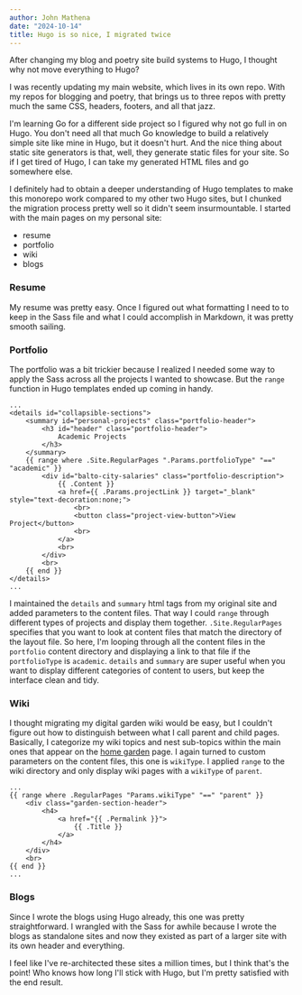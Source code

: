 ```yaml
---
author: John Mathena
date: "2024-10-14"
title: Hugo is so nice, I migrated twice
---
```


After changing my blog and poetry site build systems to Hugo, I thought why not move everything to Hugo? 

I was recently updating my main website, which lives in its own repo. With my repos for blogging and poetry, 
that brings us to three repos with pretty much the same CSS, headers, footers, and all that jazz. 

I'm learning Go for a different side project so I figured why not go full in on Hugo. You don't need all that 
much Go knowledge to build a relatively simple site like mine in Hugo, but it doesn't hurt. And the nice thing 
about static site generators is that, well, they generate static files for your site. So if I get tired of Hugo, 
I can take my generated HTML files and go somewhere else. 

I definitely had to obtain a deeper understanding of Hugo templates to make this monorepo work compared to my 
other two Hugo sites, but I chunked the migration process pretty well so it didn't seem insurmountable. I started
with the main pages on my personal site:
- resume
- portfolio
- wiki
- blogs

### Resume
My resume was pretty easy. Once I figured out what formatting I need to to keep in the Sass file and what I could
accomplish in Markdown, it was pretty smooth sailing.

### Portfolio
The portfolio was a bit trickier because I realized I needed some way to apply the Sass across all the projects I
wanted to showcase. But the `range` function in Hugo templates ended up coming in handy.
```
...
<details id="collapsible-sections">
    <summary id="personal-projects" class="portfolio-header">
        <h3 id="header" class="portfolio-header">
            Academic Projects
        </h3>
    </summary>
    {{ range where .Site.RegularPages ".Params.portfolioType" "==" "academic" }}
        <div id="balto-city-salaries" class="portfolio-description">
            {{ .Content }}
            <a href={{ .Params.projectLink }} target="_blank" style="text-decoration:none;">
                <br>
                <button class="project-view-button">View Project</button>
                <br>
            </a>
            <br>
        </div>
        <br>
    {{ end }}
</details>
...
```
I maintained the `details` and `summary` html tags from my original site and added parameters to the content files.
That way I could `range` through different types of projects and display them together. `.Site.RegularPages`
specifies that you want to look at content files that match the directory of the layout file. So here, I'm looping
through all the content files in the `portfolio` content directory and displaying a link to that file if the `portfolioType` is `academic`. `details` and `summary` are super useful when you want to display different categories of 
content to users, but keep the interface clean and tidy.

### Wiki
I thought migrating my digital garden wiki would be easy, but I couldn't figure out how to distinguish between
what I call parent and child pages. Basically, I categorize my wiki topics and nest sub-topics within the main ones
that appear on the [home garden](/wiki-pages) page. I again turned to custom parameters on the content files, this
one is `wikiType`. I applied `range` to the wiki directory and only display wiki pages with a `wikiType` of 
`parent`.
```
...
{{ range where .RegularPages "Params.wikiType" "==" "parent" }}
    <div class="garden-section-header">
        <h4>
            <a href="{{ .Permalink }}">
                {{ .Title }}
            </a>
        </h4>
    </div>
    <br>
{{ end }}
...
```

### Blogs
Since I wrote the blogs using Hugo already, this one was pretty straightforward. I wrangled with the Sass for
awhile because I wrote the blogs as standalone sites and now they existed as part of a larger site with its own
header and everything.

I feel like I've re-architected these sites a million times, but I think that's the point! Who knows how long I'll
stick with Hugo, but I'm pretty satisfied with the end result.

